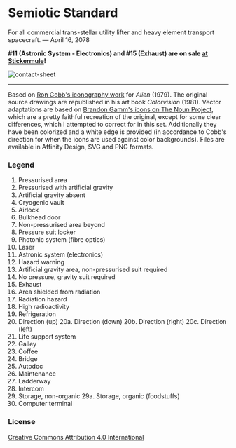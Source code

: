 # Semiotic Standard

For all commercial trans-stellar utility lifter and heavy element transport spacecraft. — April 16, 2078

**#11 (Astronic System - Electronics) and #15 (Exhaust) are on sale [at Stickermule](https://www.stickermule.com/user/1070707055/stickers)!**

![contact-sheet](https://cloud.githubusercontent.com/assets/2553268/12135732/64b650aa-b40d-11e5-8ab2-6b2c4d86dd0e.png)

---

Based on [Ron Cobb's iconography work](http://typesetinthefuture.com/alien/) for _Alien_ (1979). The original source drawings are republished in his art book _Colorvision_ (1981). Vector adaptations are based on [Brandon Gamm's icons on The Noun Project](https://thenounproject.com/gamm/collection/semiotic-standard-icons-from-alien/), which are a pretty faithful recreation of the original, except for some clear differences, which I attempted to correct for in this set. Additionally they have been colorized and a white edge is provided (in accordance to Cobb's direction for when the icons are used against color backgrounds). Files are available in Affinity Design, SVG and PNG formats.

### Legend

1. Pressurised area
2. Pressurised with artificial gravity
3. Artificial gravity absent
4. Cryogenic vault
5. Airlock
6. Bulkhead door
7. Non-pressurised area beyond
8. Pressure suit locker
9. Photonic system (fibre optics)
10. Laser
11. Astronic system (electronics)
12. Hazard warning
13. Artificial gravity area, non-pressurised suit required
14. No pressure, gravity suit required
15. Exhaust
16. Area shielded from radiation
17. Radiation hazard
18. High radioactivity
19. Refrigeration
20. Direction (up)
20a. Direction (down)
20b. Direction (right)
20c. Direction (left)
21. Life support system
22. Galley
23. Coffee
24. Bridge
25. Autodoc
26. Maintenance
27. Ladderway
28. Intercom
29. Storage, non-organic
29a. Storage, organic (foodstuffs)
30. Computer terminal

### License
[Creative Commons Attribution 4.0 International](http://creativecommons.org/licenses/by/4.0/)
